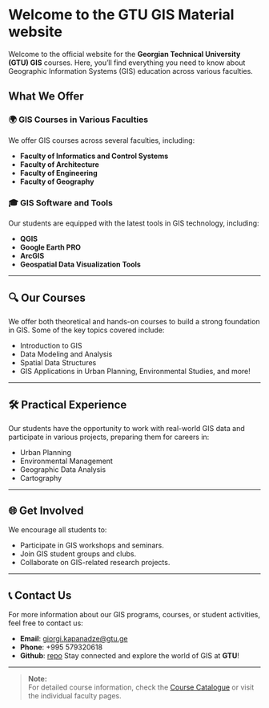 # Welcome to the **GTU GIS Material website**

Welcome to the official website for the **Georgian Technical University (GTU) GIS** courses. Here, you’ll find everything you need to know about Geographic Information Systems (GIS) education across various faculties.

## What We Offer

### 🌍 **GIS Courses in Various Faculties**
We offer GIS courses across several faculties, including:
- **Faculty of Informatics and Control Systems**
- **Faculty of Architecture**
- **Faculty of Engineering**
- **Faculty of Geography**

### 🎓 **GIS Software and Tools**
Our students are equipped with the latest tools in GIS technology, including: <Br>
- **QGIS** <Br>
- **Google Earth PRO** <Br>
- **ArcGIS** <Br>
- **Geospatial Data Visualization Tools** <Br>

---

## 🔍 **Our Courses**

We offer both theoretical and hands-on courses to build a strong foundation in GIS. Some of the key topics covered include:
- Introduction to GIS
- Data Modeling and Analysis
- Spatial Data Structures
- GIS Applications in Urban Planning, Environmental Studies, and more!

---

## 🛠️ **Practical Experience**

Our students have the opportunity to work with real-world GIS data and participate in various projects, preparing them for careers in:
- Urban Planning
- Environmental Management
- Geographic Data Analysis
- Cartography

---

## 🌐 **Get Involved**
We encourage all students to:
- Participate in GIS workshops and seminars.
- Join GIS student groups and clubs.
- Collaborate on GIS-related research projects.

---

## 📞 **Contact Us**

For more information about our GIS programs, courses, or student activities, feel free to contact us:

- **Email**: [giorgi.kapanadze@gtu.ge](mailto:giorgi.kapanadze@gtu.ge)
- **Phone**: +995 579320618
- **Github**: [repo](https://ezdanapak.github.io/GTU-GIS/)
Stay connected and explore the world of GIS at **GTU**!

---

> **Note:**  
> For detailed course information, check the [Course Catalogue](#) or visit the individual faculty pages.
